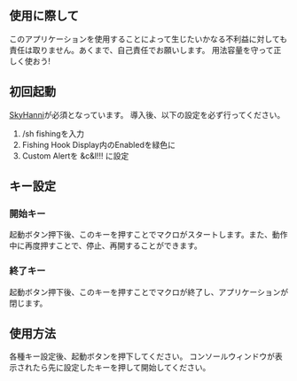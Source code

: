 ## 使用に際して
このアプリケーションを使用することによって生じたいかなる不利益に対しても責任は取りません。あくまで、自己責任でお願いします。 用法容量を守って正しく使おう!
## 初回起動
[SkyHanni](https://github.com/hannibal002/SkyHanni/releases/tag/0.27)が必須となっています。 導入後、以下の設定を必ず行ってください。
1. /sh fishingを入力
2. Fishing Hook Display内のEnabledを緑色に
3. Custom Alertを &c&l!!! に設定
## キー設定
### 開始キー
起動ボタン押下後、このキーを押すことでマクロがスタートします。また、動作中に再度押すことで、停止、再開することができます。
### 終了キー
起動ボタン押下後、このキーを押すことでマクロが終了し、アプリケーションが閉じます。
## 使用方法
各種キー設定後、起動ボタンを押下してください。
コンソールウィンドウが表示されたら先に設定したキーを押して開始してください。
